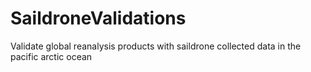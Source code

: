 # SaildroneValidations
Validate global reanalysis products with saildrone collected data in the pacific arctic ocean
